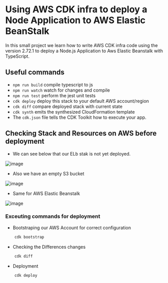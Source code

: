 # Using AWS CDK infra to deploy a Node Application to AWS Elastic BeanStalk

In this small project we learn how to write AWS CDK infra code using the version 2.72.1 to deploy a Node.js Application to Aws Elastic Beanstalk with TypeScript.


## Useful commands

* `npm run build`   compile typescript to js
* `npm run watch`   watch for changes and compile
* `npm run test`    perform the jest unit tests
* `cdk deploy`      deploy this stack to your default AWS account/region
* `cdk diff`        compare deployed stack with current state
* `cdk synth`       emits the synthesized CloudFormation template
* The `cdk.json` file tells the CDK Toolkit how to execute your app.


## Checking Stack and Resources on AWS before deployment
- We can see below that our ELb stak is not yet deployed.

![image](https://user-images.githubusercontent.com/71230412/229961930-c1458f1f-b3c8-453b-95a7-dde4710658eb.png)

- Also we have an empty S3 bucket

![image](https://user-images.githubusercontent.com/71230412/229961804-b4eb6687-61d6-4934-89b8-797307ca5297.png)


- Same for AWS Elastic Beanstalk

![image](https://user-images.githubusercontent.com/71230412/229961730-ab9cee0e-e323-4d01-a29d-62c1a9f2446c.png)



###  Exceuting commands for deployment
- Bootstraping our AWS Account for correct configuration
```bash
    cdk bootstrap
```
- Checking the Differences changes
```bash
    cdk diff
```
- Deployment
```bash
    cdk deploy
```

